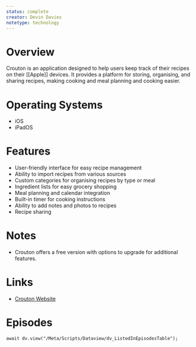 ```yaml
---
status: complete
creator: Devin Davies
notetype: technology
---
```


# Overview
Crouton is an application designed to help users keep track of their recipes on their [[Apple]] devices. It provides a platform for storing, organising, and sharing recipes, making cooking and meal planning and cooking easier.

# Operating Systems
- iOS
- iPadOS

# Features
- User-friendly interface for easy recipe management
- Ability to import recipes from various sources
- Custom categories for organising recipes by type or meal
- Ingredient lists for easy grocery shopping
- Meal planning and calendar integration
- Built-in timer for cooking instructions
- Ability to add notes and photos to recipes
- Recipe sharing

# Notes
- Crouton offers a free version with options to upgrade for additional features.

# Links
- [Crouton Website](https://crouton.app)


# Episodes
```dataviewjs
await dv.view("/Meta/Scripts/Dataview/dv_ListedInEpisodesTable");
```
